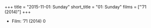 +++
title = "2015-11-01: Sunday"
short_title = "01: Sunday"
films = ["’71 (2014)"]
+++


* Film: ’71 (2014) 0
